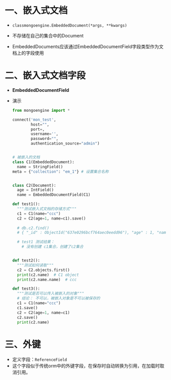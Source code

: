 # 一、嵌入式文档

- `classmongoengine.EmbeddedDocument(*args, **kwargs)`

-  不存储在自己的集合中的Document
- EmbeddedDocuments应该通过EmbeddedDocumentField字段类型作为文档上的字段使用

# 二、嵌入式文档字段

- **EmbeddedDocumentField**

- 演示

  ```python
  from mongoengine import *
  
  connect('mon_test',
          host="",
          port=,
          username='',
          password="",
          authentication_source="admin")
  
  
  # 被嵌入的文档
  class C1(EmbeddedDocument):
    name = StringField()
  meta = {"collection": "em_1"} # 设置集合名称
  
  
  class C2(Document):
    age = IntField()
    name = EmbeddedDocumentField(C1)
  
  def test1():
    """测试嵌入式文档的存储方式"""
    c1 = C1(name="ccc")
    c2 = C2(age=1, name=c1).save()
    
    # db.c2.find()
    # { "_id" : ObjectId("637e0296bcf764aec0eedd96"), "age" : 1, "name" : { "name" : "ccc" } }
  
    # test1 测试结果：
      # 没有创建 c1集合，创建了c2集合
  
  
  def test2():
    """测试如何读取"""
    c2 = C2.objects.first()
    print(c2.name)  # C1 object
    print(c2.name.name)  # ccc
  
  def test3():
    """测试是否可以传入被嵌入的对象"""
    # 结论： 不可以，被嵌入对象是不可以被保存的  
    c1 = C1(name="ccc")
    c1.save()
    c2 = C2(age=1, name=c1)
    c2.save()
    print(c2.name)
  ```




# 三、外键

- 定义字段：`ReferenceField`
- 这个字段似于传统orm中的外键字段，在保存时自动转换为引用，在加载时取消引用。